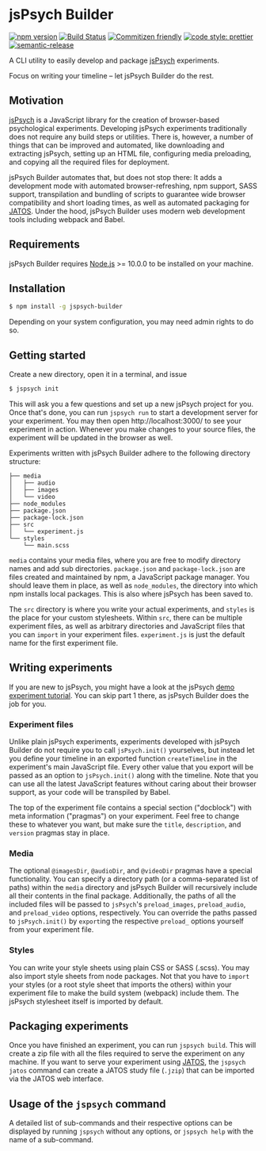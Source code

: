 # jsPsych Builder

[![npm version](https://badge.fury.io/js/jspsych-builder.svg)](https://badge.fury.io/js/jspsych-builder)
[![Build Status](https://travis-ci.org/bjoluc/jspsych-builder.svg?branch=master)](https://travis-ci.org/bjoluc/jspsych-builder)
[![Commitizen friendly](https://img.shields.io/badge/commitizen-friendly-brightgreen.svg)](http://commitizen.github.io/cz-cli/)
[![code style: prettier](https://img.shields.io/badge/code_style-prettier-ff69b4.svg)](https://github.com/prettier/prettier)
[![semantic-release](https://img.shields.io/badge/%20%20%F0%9F%93%A6%F0%9F%9A%80-semantic--release-e10079.svg)](https://github.com/semantic-release/semantic-release)

A CLI utility to easily develop and package [jsPsych](https://www.jspsych.org/) experiments.

Focus on writing your timeline – let jsPsych Builder do the rest.

## Motivation

[jsPsych](https://www.jspsych.org/) is a JavaScript library for the creation of browser-based psychological experiments.
Developing jsPsych experiments traditionally does not require any build steps or utilities.
There is, however, a number of things that can be improved and automated, like downloading and extracting jsPsych, setting up an HTML file, configuring media preloading, and copying all the required files for deployment.

jsPsych Builder automates that, but does not stop there:
It adds a development mode with automated browser-refreshing, npm support, SASS support, transpilation and bundling of scripts to guarantee wide browser compatibility and short loading times, as well as automated packaging for [JATOS](https://www.jatos.org/).
Under the hood, jsPsych Builder uses modern web development tools including webpack and Babel.

## Requirements

jsPsych Builder requires [Node.js](https://nodejs.org) >= 10.0.0 to be installed on your machine.

## Installation

```bash
$ npm install -g jspsych-builder
```

Depending on your system configuration, you may need admin rights to do so.

## Getting started

Create a new directory, open it in a terminal, and issue

```bash
$ jspsych init
```

This will ask you a few questions and set up a new jsPsych project for you.
Once that's done, you can run `jspsych run` to start a development server for your experiment.
You may then open http://localhost:3000/ to see your experiment in action.
Whenever you make changes to your source files, the experiment will be updated in the browser as well.

Experiments written with jsPsych Builder adhere to the following directory structure:

```
├── media
│   ├── audio
│   ├── images
│   └── video
├── node_modules
├── package.json
├── package-lock.json
├── src
│   └── experiment.js
└── styles
    └── main.scss
```

`media` contains your media files, where you are free to modify directory names and add sub directories.
`package.json` and `package-lock.json` are files created and maintained by npm, a JavaScript package manager.
You should leave them in place, as well as `node_modules`, the directory into which npm installs local packages.
This is also where jsPsych has been saved to.

The `src` directory is where you write your actual experiments, and `styles` is the place for your custom stylesheets.
Within `src`, there can be multiple experiment files, as well as arbitrary directories and JavaScript files that you can `import` in your experiment files.
`experiment.js` is just the default name for the first experiment file.

## Writing experiments

If you are new to jsPsych, you might have a look at the jsPsych [demo experiment tutorial](https://www.jspsych.org/tutorials/rt-task/#part-2-display-welcome-message).
You can skip part 1 there, as jsPsych Builder does the job for you.

### Experiment files

Unlike plain jsPsych experiments, experiments developed with jsPsych Builder do not require you to call `jsPsych.init()` yourselves, but instead let you define your timeline in an exported function `createTimeline` in the experiment's main JavaScript file.
Every other value that you export will be passed as an option to `jsPsych.init()` along with the timeline. Note that you can use all the latest JavaScript features without caring about their browser support, as your code will be transpiled by Babel.

The top of the experiment file contains a special section ("docblock") with meta information ("pragmas") on your experiment.
Feel free to change these to whatever you want, but make sure the `title`, `description`, and `version` pragmas stay in place.

### Media

The optional `@imagesDir`, `@audioDir`, and `@videoDir` pragmas have a special functionality.
You can specify a directory path (or a comma-separated list of paths) within the `media` directory and jsPsych Builder will recursively include all their contents in the final package.
Additionally, the paths of all the included files will be passed to `jsPsych`'s `preload_images`, `preload_audio`, and `preload_video` options, respectively.
You can override the paths passed to `jsPsych.init()` by `export`ing the respective `preload_` options yourself from your experiment file.

### Styles

You can write your style sheets using plain CSS or SASS (.scss).
You may also import style sheets from node packages.
Not that you have to `import` your styles (or a root style sheet that imports the others) within your experiment file to make the build system (webpack) include them.
The jsPsych stylesheet itself is imported by default.

## Packaging experiments

Once you have finished an experiment, you can run `jspsych build`.
This will create a zip file with all the files required to serve the experiment on any machine.
If you want to serve your experiment using [JATOS](https://www.jatos.org/), the `jspsych jatos` command can create a JATOS study file (`.jzip`) that can be imported via the JATOS web interface.

## Usage of the `jspsych` command

A detailed list of sub-commands and their respective options can be displayed by running `jspsych` without any options, or `jspsych help` with the name of a sub-command.
